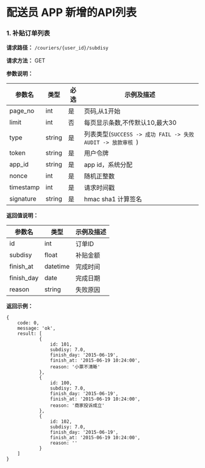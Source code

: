 配送员 APP 新增的API列表
===========
### 1. 补贴订单列表

**请求路径：** `/couriers/{user_id}/subdisy`

**请求方法：** GET

**参数说明：**

参数名 | 类型 | 必选 | 示例及描述
----- | ---- | --- | ---------
page_no | int | 是 | 页码,从1开始
limit | int | 否 | 每页显示条数,不传默认10,最大30
type | string | 是 | 列表类型(`SUCCESS -> 成功 FAIL -> 失败 AUDIT -> 放款审核 `)
token  | string | 是 | 用户令牌
app_id | string | 是 | app id，系统分配
nonce | int | 是 | 随机正整数
timestamp  | int | 是 | 请求时间戳
signature  | string | 是 | hmac sha1 计算签名

**返回值说明：**

参数名 | 类型 | 示例及描述
----- | --- | ---------
id | int | 订单ID
subdisy | float | 补贴金额
finish_at | datetime | 完成时间
finish_day | date | 完成日期
reason | string | 失败原因

**返回示例：**

    {
        code: 0,
        message: 'ok',
        result: [
                {
                    id: 101,
                    subdisy: 7.0,
                    finish_day: '2015-06-19',
                    finish_at: '2015-06-19 10:24:00',
                    reason: '小票不清晰'
                },
                {
                    id: 100,
                    subdisy: 7.0,
                    finish_day: '2015-06-19',
                    finish_at: '2015-06-19 10:24:00',
                    reason: '商家投诉成立'
                },
                {
                    id: 102,
                    subdisy: 7.0,
                    finish_day: '2015-06-19',
                    finish_at: '2015-06-19 10:24:00',
                    reason: ''
                }
        ]
    }
